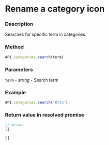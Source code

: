 # Rename a category icon

### Description

Searches for specific term in categories.

### Method

```js
API.categories.search(term)
```

### Parameters

`term` - *string* - Search term

### Example

```js
API.categories.search('Otto');
```

### Return value in resolved promise

```js
// Array.
[{

}]
```
